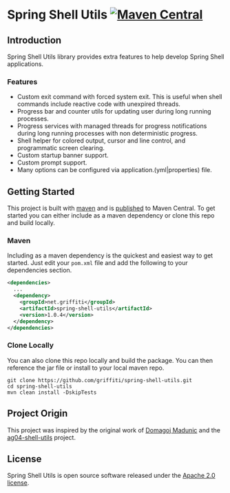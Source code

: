 # Spring Shell Utils  [![Maven Central](https://img.shields.io/maven-central/v/net.griffiti/spring-shell-utils.svg?label=Maven%20Central)](https://search.maven.org/search?q=g:%22net.griffiti%22%20AND%20a:%22spring-shell-utils%22)

## Introduction
Spring Shell Utils library provides extra features to help develop Spring Shell applications.

### Features
- Custom exit command with forced system exit. This is useful when shell commands include reactive code with unexpired threads.
- Progress bar and counter utils for updating user during long running processes.
- Progress services with managed threads for progress notifications during long running processes with non deterministic progress.
- Shell helper for colored output, cursor and line control, and programmatic screen clearing.
- Custom startup banner support.
- Custom prompt support.
- Many options can be configured via application.(yml|properties) file.

## Getting Started
This project is built with [maven](https://maven.apache.org/) and is [published](https://search.maven.org/search?q=g:%22net.griffiti%22%20AND%20a:%22spring-shell-utils%22) to Maven Central. To get started you can either include as a maven dependency or clone this repo and build locally.

### Maven
Including as a maven dependency is the quickest and easiest way to get started. Just edit your `pom.xml` file and add the following to your dependencies section.

```xml
<dependencies>
  ...
  <dependency>
    <groupId>net.griffiti</groupId>
    <artifactId>spring-shell-utils</artifactId>
    <version>1.0.4</version>
  </dependency>
</dependencies>
```
### Clone Locally
You can also clone this repo locally and build the package. You can then reference the jar file or install to your local maven repo.

```console
git clone https://github.com/griffiti/spring-shell-utils.git
cd spring-shell-utils
mvn clean install -DskipTests
```

## Project Origin
This project was inspired by the original work of [Domagoj Madunic](https://github.com/dmadunic) and the [ag04-shell-utils](https://github.com/ag04/ag04-shell-utils) project.

## License
Spring Shell Utils is open source software released under the [Apache 2.0 license](https://www.apache.org/licenses/LICENSE-2.0.html).
